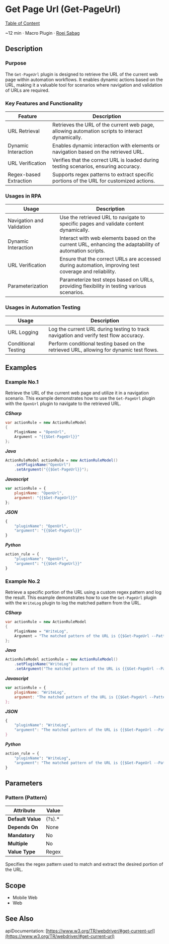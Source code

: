 # Get Page Url (Get-PageUrl)

[Table of Content](../Home.md)  

~12 min · Macro Plugin · [Roei Sabag](https://www.linkedin.com/in/roei-sabag-247aa18/)

## Description

### Purpose

The `Get-PageUrl` plugin is designed to retrieve the URL of the current web page within automation workflows. 
It enables dynamic actions based on the URL, making it a valuable tool for scenarios where navigation and validation of URLs are required.

### Key Features and Functionality

| Feature                | Description                                                                                     |
|------------------------|-------------------------------------------------------------------------------------------------|
| URL Retrieval          | Retrieves the URL of the current web page, allowing automation scripts to interact dynamically. |
| Dynamic Interaction    | Enables dynamic interaction with elements or navigation based on the retrieved URL.             |
| URL Verification       | Verifies that the correct URL is loaded during testing scenarios, ensuring accuracy.            |
| Regex-based Extraction | Supports regex patterns to extract specific portions of the URL for customized actions.         |

### Usages in RPA

| Usage                     | Description                                                                                            |
|---------------------------|--------------------------------------------------------------------------------------------------------|
| Navigation and Validation | Use the retrieved URL to navigate to specific pages and validate content dynamically.                  |
| Dynamic Interaction       | Interact with web elements based on the current URL, enhancing the adaptability of automation scripts. |
| URL Verification          | Ensure that the correct URLs are accessed during automation, improving test coverage and reliability.  |
| Parameterization          | Parameterize test steps based on URLs, providing flexibility in testing various scenarios.             |

### Usages in Automation Testing

| Usage               | Description                                                                              |
|---------------------|------------------------------------------------------------------------------------------|
| URL Logging         | Log the current URL during testing to track navigation and verify test flow accuracy.    |
| Conditional Testing | Perform conditional testing based on the retrieved URL, allowing for dynamic test flows. |

## Examples

### Example No.1

Retrieve the URL of the current web page and utilize it in a navigation scenario. 
This example demonstrates how to use the `Get-PageUrl` plugin with the `OpenUrl` plugin to navigate to the retrieved URL.

_**CSharp**_

```csharp
var actionRule = new ActionRuleModel
{
    PluginName = "OpenUrl",
    Argument = "{{$Get-PageUrl}}"
};
```

_**Java**_

```java
ActionRuleModel actionRule = new ActionRuleModel()
    .setPluginName("OpenUrl")
    .setArgument("{{$Get-PageUrl}}");
```

_**Javascript**_

```js
var actionRule = {
    pluginName: "OpenUrl",
    argument: "{{$Get-PageUrl}}"
};
```

_**JSON**_

```js
{
    "pluginName": "OpenUrl",
    "argument": "{{$Get-PageUrl}}"
}
```

_**Python**_

```python
action_rule = {
    "pluginName": "OpenUrl",
    "argument": "{{$Get-PageUrl}}"
}
```
### Example No.2

Retrieve a specific portion of the URL using a custom regex pattern and log the result. 
This example demonstrates how to use the `Get-PageUrl` plugin with the `WriteLog` plugin to log the matched pattern from the URL.

_**CSharp**_

```csharp
var actionRule = new ActionRuleModel
{
    PluginName = "WriteLog",
    Argument = "The matched pattern of the URL is {{$Get-PageUrl --Pattern:"^https:\/\/example.com"}}"
};
```

_**Java**_

```java
ActionRuleModel actionRule = new ActionRuleModel()
    .setPluginName("WriteLog")
    .setArgument("The matched pattern of the URL is {{$Get-PageUrl --Pattern:"^https:\/\/example.com"}}");
```

_**Javascript**_

```js
var actionRule = {
    pluginName: "WriteLog",
    argument: "The matched pattern of the URL is {{$Get-PageUrl --Pattern:"^https:\/\/example.com"}}"
};
```

_**JSON**_

```js
{
    "pluginName": "WriteLog",
    "argument": "The matched pattern of the URL is {{$Get-PageUrl --Pattern:"^https:\/\/example.com"}}"
}
```

_**Python**_

```python
action_rule = {
    "pluginName": "WriteLog",
    "argument": "The matched pattern of the URL is {{$Get-PageUrl --Pattern:"^https:\/\/example.com"}}"
}
```

## Parameters

### Pattern (Pattern)

| Attribute         | Value             |
|-------------------|-------------------|
| **Default Value** | (?s).*            |
| **Depends On**    | None              |
| **Mandatory**     | No                |
| **Multiple**      | No                |
| **Value Type**    | Regex             |

Specifies the regex pattern used to match and extract the desired portion of the URL.

## Scope

* Mobile Web
* Web
## See Also

apiDocumentation: [https://www.w3.org/TR/webdriver/#get-current-url](https://www.w3.org/TR/webdriver/#get-current-url)
